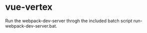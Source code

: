 # vue-vertex
Run the webpack-dev-server throgh the included batch script run-webpack-dev-server.bat.
